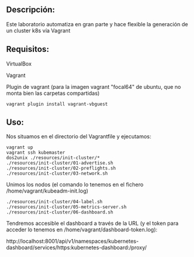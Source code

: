 ## Descripción:

Este laboratorio automatiza en gran parte y hace flexible la generación de un cluster k8s vía Vagrant

## Requisitos:

VirtualBox

Vagrant

Plugin de vagrant (para la imagen vagrant "focal64" de ubuntu, que no monta bien las carpetas compartidas)
```
vagrant plugin install vagrant-vbguest
```

## Uso:

Nos situamos en el directorio del Vagrantfile y ejecutamos:
```
vagrant up
vagrant ssh kubemaster
dos2unix ./resources/init-cluster/*
./resources/init-cluster/01-advertise.sh
./resources/init-cluster/02-preflights.sh
./resources/init-cluster/03-network.sh
```
Unimos los nodos (el comando lo tenemos en el fichero /home/vagrant/kubeadm-init.log)
```
./resources/init-cluster/04-label.sh
./resources/init-cluster/05-metrics-server.sh
./resources/init-cluster/06-dashboard.sh
```
Tendremos accesible el dashboard a través de la URL (y el token para acceder lo tenemos en /home/vagrant/dashboard-token.log): 

http://localhost:8001/api/v1/namespaces/kubernetes-dashboard/services/https:kubernetes-dashboard:/proxy/

